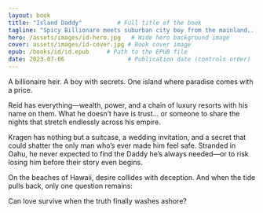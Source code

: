 ```yaml
---
layout: book
title: "Island Daddy"          # Full title of the book
tagline: "Spicy Billionare meets suburban city boy from the mainland... sparks actually do fly!"     # Subtitle, hook, or mood phrase
hero: /assets/images/id-hero.jpg   # Wide hero background image
cover: assets/images/id-cover.jpg # Book cover image
epub: /books/id/id.epub     # Path to the EPUB file
date: 2023-07-06                  # Publication date (controls order)
---
```

A billionaire heir. A boy with secrets. One island where paradise comes with a price.

Reid has everything—wealth, power, and a chain of luxury resorts with his name on them. What he doesn’t have is trust… or someone to share the nights that stretch endlessly across his empire.

Kragen has nothing but a suitcase, a wedding invitation, and a secret that could shatter the only man who’s ever made him feel safe. Stranded in Oahu, he never expected to find the Daddy he’s always needed—or to risk losing him before their story even begins.

On the beaches of Hawaii, desire collides with deception. And when the tide pulls back, only one question remains:

Can love survive when the truth finally washes ashore?
